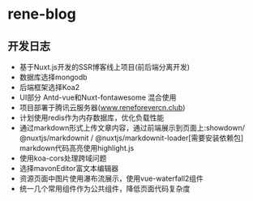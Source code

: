# rene-blog

## 开发日志

- 基于Nuxt.js开发的SSR博客线上项目(前后端分离开发)
- 数据库选择mongodb
- 后端框架选择Koa2
- UI部分 Antd-vue和Nuxt-fontawesome 混合使用
- 项目部署于腾讯云服务器(www.reneforevercn.club)
- 计划使用redis作为内存数据库，优化负载性能
- 通过markdown形式上传文章内容，通过前端展示到页面上:showdown/ @nuxtjs/markdownit / @nuxtjs/markdownit-loader[需要安装依赖包]  markdown代码高亮使用highlight.js
- 使用koa-cors处理跨域问题
- 选择mavonEditor富文本编辑器
- 资源页面中图片使用瀑布流展示，使用vue-waterfall2组件
- 统一几个常用组件作为公共组件，降低页面代码复杂度
